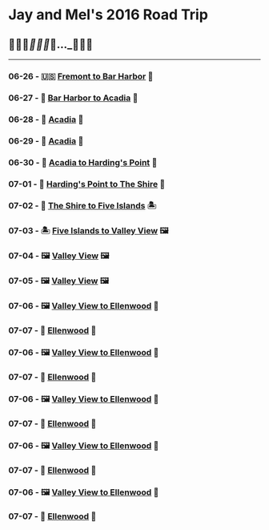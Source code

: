 # Jay and Mel's 2016 Road Trip
## 🌵🌵🌵___🌲🌲🌲___🚙..._🌳🌲🌳

---

### 06-26 - 🇺🇸 [Fremont to Bar Harbor](journal/06-26.md) 🦞
### 06-27 - 🦞 [Bar Harbor to Acadia](journal/06-27.md) 🌲
### 06-28 - 🌲 [Acadia](journal/06-28.md) 🌲
### 06-29 - 🌲 [Acadia](journal/06-29.md) 🌲
### 06-30 - 🌲 [Acadia to Harding's Point](journal/06-30.md) 🦫
### 07-01 - 🦫 [Harding's Point to The Shire](journal/07-01.md) 🦟
### 07-02 - 🦟 [The Shire to Five Islands](journal/07-02.md) 🏝
### 07-03 - 🏝 [Five Islands to Valley View](journal/07-03.md)  🖼
### 07-04 - 🖼 [Valley View](journal/07-04.md) 🖼
### 07-05 - 🖼 [Valley View](journal/07-05.md) 🖼
### 07-06 - 🖼  [Valley View to Ellenwood](journal/07-06.md) 🐥
### 07-07 - 🐥  [Ellenwood](journal/07-07.md) 🐥
### 07-06 - 🖼  [Valley View to Ellenwood](journal/07-06.md) 🐥
### 07-07 - 🐥  [Ellenwood](journal/07-07.md) 🐥
### 07-06 - 🖼  [Valley View to Ellenwood](journal/07-06.md) 🐥
### 07-07 - 🐥  [Ellenwood](journal/07-07.md) 🐥
### 07-06 - 🖼  [Valley View to Ellenwood](journal/07-06.md) 🐥
### 07-07 - 🐥  [Ellenwood](journal/07-07.md) 🐥
### 07-06 - 🖼  [Valley View to Ellenwood](journal/07-06.md) 🐥
### 07-07 - 🐥  [Ellenwood](journal/07-07.md) 🐥
